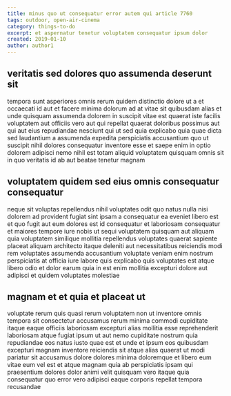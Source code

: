 ```yaml
---
title: minus quo ut consequatur error autem qui article 7760
tags: outdoor, open-air-cinema
category: things-to-do
excerpt: et aspernatur tenetur voluptatem consequatur ipsum dolor
created: 2019-01-10
author: author1
---
```


## veritatis sed dolores quo assumenda deserunt sit

tempora sunt asperiores omnis rerum quidem distinctio dolore ut a et occaecati id aut et facere minima dolorum ad at vitae sit quibusdam alias et unde quisquam assumenda dolorem in suscipit vitae est quaerat iste facilis voluptatem aut officiis vero aut qui repellat quaerat doloribus possimus aut qui aut eius repudiandae nesciunt qui ut sed quia explicabo quia quae dicta sed laudantium a assumenda expedita perspiciatis accusantium quo ut suscipit nihil dolores consequatur inventore esse et saepe enim in optio dolorem adipisci nemo nihil est totam aliquid voluptatem quisquam omnis sit in quo veritatis id ab aut beatae tenetur magnam

## voluptatem quidem sed eius omnis consequatur consequatur

neque sit voluptas repellendus nihil voluptates odit quo natus nulla nisi dolorem ad provident fugiat sint ipsam a consequatur ea eveniet libero est et quo fugit aut eum dolores est id consequatur et laboriosam consequatur et maiores tempore iure nobis ut sequi voluptatem quisquam aut aliquam quia voluptatem similique mollitia repellendus voluptates quaerat sapiente placeat aliquam architecto itaque deleniti aut necessitatibus reiciendis modi rem voluptates assumenda accusantium voluptate veniam enim nostrum perspiciatis at officia iure labore quis explicabo quis voluptates est atque libero odio et dolor earum quia in est enim mollitia excepturi dolore aut adipisci et quidem voluptates molestiae

## magnam et et quia et placeat ut

voluptate rerum quis quasi rerum voluptatem non ut inventore omnis tempora sit consectetur accusamus rerum minima commodi cupiditate itaque eaque officiis laboriosam excepturi alias mollitia esse reprehenderit laboriosam atque fugiat ipsum ut aut nemo cupiditate nostrum quia repudiandae eos natus iusto quae est et unde et ipsum eos quibusdam excepturi magnam inventore reiciendis sit atque alias quaerat ut modi pariatur sit accusamus dolore dolores minima doloremque et libero eum vitae eum vel est et atque magnam quia ab perspiciatis ipsam qui praesentium dolores dolor animi velit quisquam vero itaque quia consequatur quo error vero adipisci eaque corporis repellat tempora recusandae
